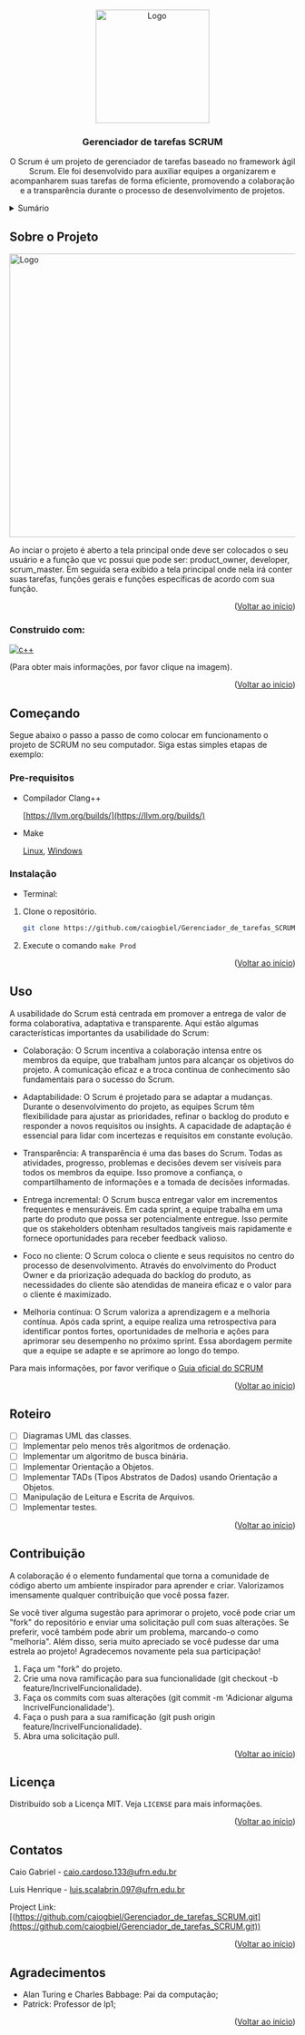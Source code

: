 <!-- Template pego de: https://github.com/othneildrew/Best-README-Template/pull/73 -->

<a name="readme-top"></a>

<!-- PROJECT SHIELDS -->
<!--
*** I'm using markdown "reference style" links for readability.
*** Reference links are enclosed in brackets [ ] instead of parentheses ( ).
*** See the bottom of this document for the declaration of the reference variables
*** for contributors-url, forks-url, etc. This is an optional, concise syntax you may use.
*** https://www.markdownguide.org/basic-syntax/#reference-style-links
-->
<!--[![Contributors][contributors-shield]][contributors-url]
[![Forks][forks-shield]][forks-url]
[![Stargazers][stars-shield]][stars-url]
[![Issues][issues-shield]][issues-url]
[![MIT License][license-shield]][license-url]
[![LinkedIn][linkedin-shield]][linkedin-url]-->

<!-- PROJECT LOGO -->
<br />
<div align="center">
  <a href="https://github.com/github_username/repo_name">
    <img src="/imagens/logo.png" alt="Logo" width="200" height="200">
  </a>

<h3 align="center">Gerenciador de tarefas SCRUM</h3>

  <p align="center">
    O Scrum é um projeto de gerenciador de tarefas baseado no framework ágil Scrum. Ele foi desenvolvido para auxiliar equipes a organizarem e acompanharem suas tarefas de forma eficiente, promovendo a colaboração e a transparência durante o processo de desenvolvimento de projetos.
    <!--<br />
    <a href="https://github.com/github_username/repo_name"><strong>Explore the docs »</strong></a>
    <br />
    <br />
    <a href="https://github.com/github_username/repo_name">View Demo</a>
    ·
    <a href="https://github.com/github_username/repo_name/issues">Report Bug</a>
    ·
    <a href="https://github.com/github_username/repo_name/issues">Request Feature</a>-->  
  </p>
</div>

<!-- TABLE OF CONTENTS -->
<details>
  <summary>Sumário</summary>
  <ol>
    <li>
      <a href="#about-the-project">Sobre o projeto</a>
      <ul>
        <li><a href="#built-with">Construido com</a></li>
      </ul>
    </li>
    <li>
      <a href="#getting-started">Começando</a>
      <ul>
        <li><a href="#prerequisites">Prerequisitos</a></li>
        <li><a href="#installation">Instalação</a></li>
      </ul>
    </li>
    <li><a href="#usage">Uso</a></li>
    <li><a href="#roadmap">Roteiro</a></li>
    <li><a href="#contributing">Contribuindo</a></li>
    <li><a href="#license">Licença</a></li>
    <li><a href="#contact">Contatos</a></li>
    <li><a href="#acknowledgments">Agradecimentos</a></li>
  </ol>
</details>

<!-- ABOUT THE PROJECT -->

## Sobre o Projeto

  <a href="https://github.com/github_username/repo_name">
    <img src="/imagens/Capturar.PNG" alt="Logo" width="1000" height="500">
  </a>

Ao inciar o projeto é aberto a tela principal onde deve ser colocados o seu usuário e a função que vc possui que pode ser: product_owner, developer, scrum_master. Em seguida sera exibido a tela principal onde nela irá conter suas tarefas, funções gerais e funções específicas de acordo com sua função.

<p align="right">(<a href="#readme-top">Voltar ao início</a>)</p>

### Construido com:

[![c++](/imagens/c++.png)](https://www.cplusplus.com/)

(Para obter mais informações, por favor clique na imagem).

<p align="right">(<a href="#readme-top">Voltar ao início</a>)</p>

<!-- GETTING STARTED -->

## Começando

Segue abaixo o passo a passo de como colocar em funcionamento o projeto de SCRUM no seu computador.
Siga estas simples etapas de exemplo:

### Pre-requisitos

- Compilador Clang++

  [https://llvm.org/builds/](https://llvm.org/builds/)

- Make

  [Linux](https://www.gnu.org/software/make/#download), [Windows](gnuwin32.sourceforge.net/packages/make.htm)

### Instalação

- Terminal:

1. Clone o repositório.
   ```sh
   git clone https://github.com/caiogbiel/Gerenciador_de_tarefas_SCRUM.git
   ```
2. Execute o comando `make Prod`

<p align="right">(<a href="#readme-top">Voltar ao início</a>)</p>

<!-- USAGE EXAMPLES -->

## Uso

A usabilidade do Scrum está centrada em promover a entrega de valor de forma colaborativa, adaptativa e transparente. Aqui estão algumas características importantes da usabilidade do Scrum:

- Colaboração: O Scrum incentiva a colaboração intensa entre os membros da equipe, que trabalham juntos para alcançar os objetivos do projeto. A comunicação eficaz e a troca contínua de conhecimento são fundamentais para o sucesso do Scrum.

- Adaptabilidade: O Scrum é projetado para se adaptar a mudanças. Durante o desenvolvimento do projeto, as equipes Scrum têm flexibilidade para ajustar as prioridades, refinar o backlog do produto e responder a novos requisitos ou insights. A capacidade de adaptação é essencial para lidar com incertezas e requisitos em constante evolução.

- Transparência: A transparência é uma das bases do Scrum. Todas as atividades, progresso, problemas e decisões devem ser visíveis para todos os membros da equipe. Isso promove a confiança, o compartilhamento de informações e a tomada de decisões informadas.

- Entrega incremental: O Scrum busca entregar valor em incrementos frequentes e mensuráveis. Em cada sprint, a equipe trabalha em uma parte do produto que possa ser potencialmente entregue. Isso permite que os stakeholders obtenham resultados tangíveis mais rapidamente e fornece oportunidades para receber feedback valioso.

- Foco no cliente: O Scrum coloca o cliente e seus requisitos no centro do processo de desenvolvimento. Através do envolvimento do Product Owner e da priorização adequada do backlog do produto, as necessidades do cliente são atendidas de maneira eficaz e o valor para o cliente é maximizado.

- Melhoria contínua: O Scrum valoriza a aprendizagem e a melhoria contínua. Após cada sprint, a equipe realiza uma retrospectiva para identificar pontos fortes, oportunidades de melhoria e ações para aprimorar seu desempenho no próximo sprint. Essa abordagem permite que a equipe se adapte e se aprimore ao longo do tempo.

Para mais informações, por favor verifique o [Guia oficial do SCRUM](https://scrumguides.org/docs/scrumguide/v2020/2020-Scrum-Guide-PortugueseBR-3.0.pdf)

<p align="right">(<a href="#readme-top">Voltar ao início</a>)</p>

<!-- ROADMAP -->

## Roteiro

- [ ] Diagramas UML das classes.
- [ ] Implementar pelo menos três algoritmos de ordenação.
- [ ] Implementar um algoritmo de busca binária.
- [ ] Implementar Orientação a Objetos.
- [ ] Implementar TADs (Tipos Abstratos de Dados) usando Orientação a Objetos.
- [ ] Manipulação de Leitura e Escrita de Arquivos.
- [ ] Implementar testes.

<p align="right">(<a href="#readme-top">Voltar ao início</a>)</p>

<!-- CONTRIBUTING -->

## Contribuição

A colaboração é o elemento fundamental que torna a comunidade de código aberto um ambiente inspirador para aprender e criar. Valorizamos imensamente qualquer contribuição que você possa fazer.

Se você tiver alguma sugestão para aprimorar o projeto, você pode criar um "fork" do repositório e enviar uma solicitação pull com suas alterações. Se preferir, você também pode abrir um problema, marcando-o como "melhoria". Além disso, seria muito apreciado se você pudesse dar uma estrela ao projeto! Agradecemos novamente pela sua participação!

1. Faça um "fork" do projeto.
2. Crie uma nova ramificação para sua funcionalidade (git checkout -b feature/IncrivelFuncionalidade).
3. Faça os commits com suas alterações (git commit -m 'Adicionar alguma IncrivelFuncionalidade').
4. Faça o push para a sua ramificação (git push origin feature/IncrivelFuncionalidade).
5. Abra uma solicitação pull.

<p align="right">(<a href="#readme-top">Voltar ao início</a>)</p>

<!-- LICENSE -->

## Licença

Distribuído sob a Licença MIT. Veja `LICENSE` para mais informações.

<p align="right">(<a href="#readme-top">Voltar ao início</a>)</p>

<!-- CONTACT -->

## Contatos

Caio Gabriel - caio.cardoso.133@ufrn.edu.br

Luis Henrique - luis.scalabrin.097@ufrn.edu.br

Project Link: [(https://github.com/caiogbiel/Gerenciador_de_tarefas_SCRUM.git](https://github.com/caiogbiel/Gerenciador_de_tarefas_SCRUM.git))

<p align="right">(<a href="#readme-top">Voltar ao início</a>)</p>

<!-- ACKNOWLEDGMENTS -->

## Agradecimentos

- Alan Turing e Charles Babbage: Pai da computação;
- Patrick: Professor de lp1;

<p align="right">(<a href="#readme-top">Voltar ao início</a>)</p>

<!-- MARKDOWN LINKS & IMAGES -->
<!-- https://www.markdownguide.org/basic-syntax/#reference-style-links -->

[contributors-shield]: https://img.shields.io/github/contributors/github_username/repo_name.svg?style=for-the-badge
[contributors-url]: https://github.com/github_username/repo_name/graphs/contributors
[forks-shield]: https://img.shields.io/github/forks/github_username/repo_name.svg?style=for-the-badge
[forks-url]: https://github.com/github_username/repo_name/network/members
[stars-shield]: https://img.shields.io/github/stars/github_username/repo_name.svg?style=for-the-badge
[stars-url]: https://github.com/github_username/repo_name/stargazers
[issues-shield]: https://img.shields.io/github/issues/github_username/repo_name.svg?style=for-the-badge
[issues-url]: https://github.com/github_username/repo_name/issues
[license-shield]: https://img.shields.io/github/license/github_username/repo_name.svg?style=for-the-badge
[license-url]: https://github.com/github_username/repo_name/blob/master/LICENSE.txt
[linkedin-shield]: https://img.shields.io/badge/-LinkedIn-black.svg?style=for-the-badge&logo=linkedin&colorB=555
[linkedin-url]: https://linkedin.com/in/linkedin_username
[product-screenshot]: images/screenshot.png
